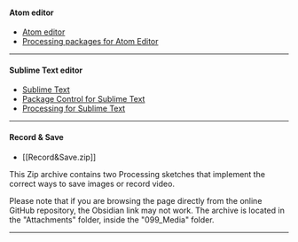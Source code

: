 
#### Atom editor

- [Atom editor](https://atom.io/)
- [Processing packages for Atom Editor](https://atom.io/users/bleikamp)

---

#### Sublime Text editor

- [Sublime Text](https://www.sublimetext.com/)
- [Package Control for Sublime Text](https://packagecontrol.io/installation)
- [Processing for Sublime Text](https://packagecontrol.io/packages/Processing)

---

#### Record & Save

- [[Record&Save.zip]]

This Zip archive contains two Processing sketches that implement the correct ways to save images or record video.

Please note that if you are browsing the page directly from the online GitHub repository, the Obsidian link may not work. The archive is located in the "Attachments" folder, inside the "099_Media" folder.

---
